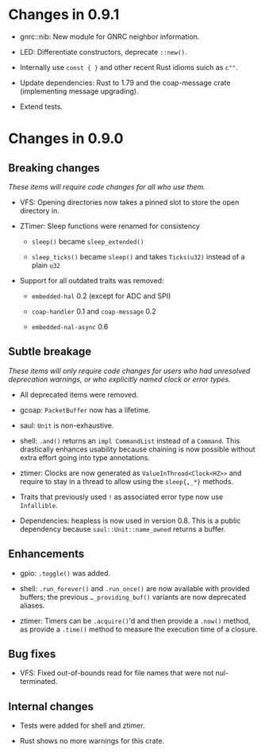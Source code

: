 # Changes in 0.9.1

* gnrc::nib: New module for GNRC neighbor information.

* LED: Differentiate constructors, deprecate `::new()`.

* Internally use `const { }` and other recent Rust idioms suich as `c""`.

* Update dependencies: Rust to 1.79 and the coap-message crate (implementing message upgrading).

* Extend tests.

# Changes in 0.9.0

## Breaking changes

*These items will require code changes for all who use them.*

* VFS: Opening directories now takes a pinned slot to store the open directory in.

* ZTimer: Sleep functions were renamed for consistency

  * `sleep()` became `sleep_extended()`

  * `sleep_ticks()` became `sleep()` and takes `Ticks(u32)` instead of a plain `u32`

* Support for all outdated traits was removed:

  * `embedded-hal` 0.2 (except for ADC and SPI)
  
  * `coap-handler` 0.1 and `coap-message` 0.2

  * `embedded-nal-async` 0.6

## Subtle breakage

*These items will only require code changes for users who had unresolved deprecation warnings,
or who explicitly named clock or error types.*

* All deprecated items were removed.

* gcoap: `PacketBuffer` now has a lifetime.

* saul: `Unit` is non-exhaustive.

* shell: `.and()` returns an `impl CommandList` instead of a `Command`.
  This drastically enhances usability because chaining is now possible without extra effort going into type annotations.

* ztimer: Clocks are now generated as `ValueInThread<Clock<HZ>>`
  and require to stay in a thread to allow using the `sleep{,_*}` methods.

* Traits that previously used `!` as associated error type
  now use `Infallible`.

* Dependencies: heapless is now used in version 0.8.
  This is a public dependency because `saul::Unit::name_owned` returns a buffer.

## Enhancements

* gpio: `.toggle()` was added.

* shell: `.run_forever()` and `.run_once()` are now available with provided buffers;
  the previous `…_providing_buf()` variants are now deprecated aliases.

* ztimer: Timers can be `.acquire()`'d and then provide a `.now()` method,
  as provide a `.time()` method to measure the execution time of a closure.

## Bug fixes

* VFS: Fixed out-of-bounds read for file names that were not nul-terminated.

## Internal changes

* Tests were added for shell and ztimer.

* Rust shows no more warnings for this crate.
